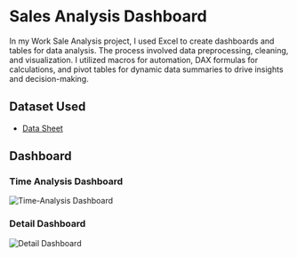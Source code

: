 # Sales Analysis Dashboard
In my Work Sale Analysis project, I used Excel to create dashboards and tables for data analysis. The process involved data preprocessing, cleaning, and visualization. I utilized macros for automation, DAX formulas for calculations, and pivot tables for dynamic data summaries to drive insights and decision-making.

## Dataset Used
- <a href="https://github.com/11Sajal/Work-Sale-Analysis/blob/main/AdventureWorks.xlsx">Data Sheet</a>

## Dashboard
### Time Analysis Dashboard
![Time-Analysis Dashboard](https://github.com/user-attachments/assets/4fd6c94b-1b01-4201-9c6a-102cb6b7ea78)
### Detail Dashboard 
![Detail Dashboard](https://github.com/user-attachments/assets/e2fbd79d-6a96-4967-8984-ff08ac49b9d6)
